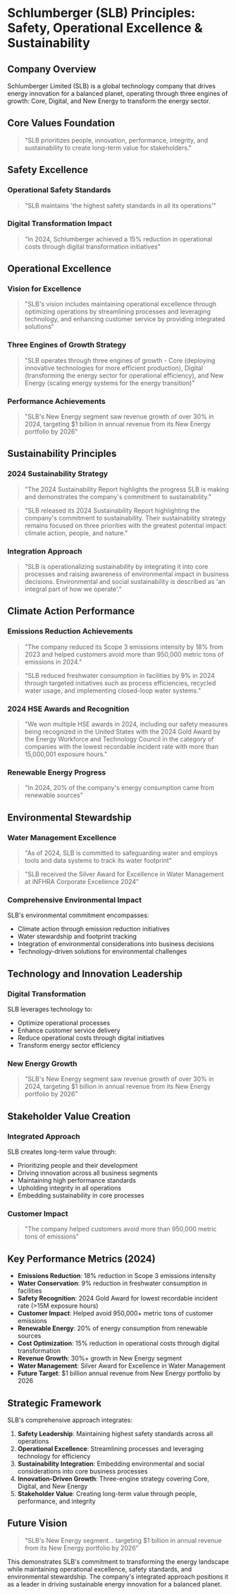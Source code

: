 # Schlumberger (SLB) Principles: Safety, Operational Excellence & Sustainability

## Company Overview
Schlumberger Limited (SLB) is a global technology company that drives energy innovation for a balanced planet, operating through three engines of growth: Core, Digital, and New Energy to transform the energy sector.

## Core Values Foundation

> "SLB prioritizes people, innovation, performance, integrity, and sustainability to create long-term value for stakeholders."

## Safety Excellence

### Operational Safety Standards
> "SLB maintains 'the highest safety standards in all its operations'"

### Digital Transformation Impact
> "In 2024, Schlumberger achieved a 15% reduction in operational costs through digital transformation initiatives"

## Operational Excellence

### Vision for Excellence
> "SLB's vision includes maintaining operational excellence through optimizing operations by streamlining processes and leveraging technology, and enhancing customer service by providing integrated solutions"

### Three Engines of Growth Strategy
> "SLB operates through three engines of growth - Core (deploying innovative technologies for more efficient production), Digital (transforming the energy sector for operational efficiency), and New Energy (scaling energy systems for the energy transition)"

### Performance Achievements
> "SLB's New Energy segment saw revenue growth of over 30% in 2024, targeting $1 billion in annual revenue from its New Energy portfolio by 2026"

## Sustainability Principles

### 2024 Sustainability Strategy
> "The 2024 Sustainability Report highlights the progress SLB is making and demonstrates the company's commitment to sustainability."

> "SLB released its 2024 Sustainability Report highlighting the company's commitment to sustainability. Their sustainability strategy remains focused on three priorities with the greatest potential impact: climate action, people, and nature."

### Integration Approach
> "SLB is operationalizing sustainability by integrating it into core processes and raising awareness of environmental impact in business decisions. Environmental and social sustainability is described as 'an integral part of how we operate'."

## Climate Action Performance

### Emissions Reduction Achievements
> "The company reduced its Scope 3 emissions intensity by 18% from 2023 and helped customers avoid more than 950,000 metric tons of emissions in 2024."

> "SLB reduced freshwater consumption in facilities by 9% in 2024 through targeted initiatives such as process efficiencies, recycled water usage, and implementing closed-loop water systems."

### 2024 HSE Awards and Recognition
> "We won multiple HSE awards in 2024, including our safety measures being recognized in the United States with the 2024 Gold Award by the Energy Workforce and Technology Council in the category of companies with the lowest recordable incident rate with more than 15,000,001 exposure hours."

### Renewable Energy Progress
> "In 2024, 20% of the company's energy consumption came from renewable sources"

## Environmental Stewardship

### Water Management Excellence
> "As of 2024, SLB is committed to safeguarding water and employs tools and data systems to track its water footprint"

> "SLB received the Silver Award for Excellence in Water Management at iNFHRA Corporate Excellence 2024"

### Comprehensive Environmental Impact
SLB's environmental commitment encompasses:
- Climate action through emission reduction initiatives
- Water stewardship and footprint tracking
- Integration of environmental considerations into business decisions
- Technology-driven solutions for environmental challenges

## Technology and Innovation Leadership

### Digital Transformation
SLB leverages technology to:
- Optimize operational processes
- Enhance customer service delivery
- Reduce operational costs through digital initiatives
- Transform energy sector efficiency

### New Energy Growth
> "SLB's New Energy segment saw revenue growth of over 30% in 2024, targeting $1 billion in annual revenue from its New Energy portfolio by 2026"

## Stakeholder Value Creation

### Integrated Approach
SLB creates long-term value through:
- Prioritizing people and their development
- Driving innovation across all business segments
- Maintaining high performance standards
- Upholding integrity in all operations
- Embedding sustainability in core processes

### Customer Impact
> "The company helped customers avoid more than 950,000 metric tons of emissions"

## Key Performance Metrics (2024)

- **Emissions Reduction**: 18% reduction in Scope 3 emissions intensity
- **Water Conservation**: 9% reduction in freshwater consumption in facilities
- **Safety Recognition**: 2024 Gold Award for lowest recordable incident rate (>15M exposure hours)
- **Customer Impact**: Helped avoid 950,000+ metric tons of customer emissions
- **Renewable Energy**: 20% of energy consumption from renewable sources
- **Cost Optimization**: 15% reduction in operational costs through digital transformation
- **Revenue Growth**: 30%+ growth in New Energy segment
- **Water Management**: Silver Award for Excellence in Water Management
- **Future Target**: $1 billion annual revenue from New Energy portfolio by 2026

## Strategic Framework

SLB's comprehensive approach integrates:

1. **Safety Leadership**: Maintaining highest safety standards across all operations
2. **Operational Excellence**: Streamlining processes and leveraging technology for efficiency
3. **Sustainability Integration**: Embedding environmental and social considerations into core business processes
4. **Innovation-Driven Growth**: Three-engine strategy covering Core, Digital, and New Energy
5. **Stakeholder Value**: Creating long-term value through people, performance, and integrity

## Future Vision

> "SLB's New Energy segment... targeting $1 billion in annual revenue from its New Energy portfolio by 2026"

This demonstrates SLB's commitment to transforming the energy landscape while maintaining operational excellence, safety standards, and environmental stewardship. The company's integrated approach positions it as a leader in driving sustainable energy innovation for a balanced planet.